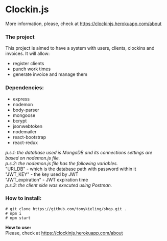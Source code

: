 # **Clockin.js**
More information, please, check at https://clockinjs.herokuapp.com/about
### **The project**
This project is aimed to have a system with users, clients, clockins and invoices. It will allow:
 - register clients
 - punch work times
 - generate invoice and manage them

### **Dependencies:**
  - express
  - nodemon
  - body-parser
  - mongoose
  - bcrypt
  - jsonwebtoken
  - nodemailer
  - react-bootstrap
  - react-redux

  *p.s.1: the database used is MongoDB and its connections settings are based on nodemon.js file.*  
  *p.s.2: the nodemon.js file has the following variables.*  
    "URI_DB" - which is the database path with password within it  
    "JWT_KEY" - the key used by JWT  
    "JWT_expiration" - JWT expiration time  
  *p.s.3: the client side was executed using Postman.*

 ### **How to install:**  
  `# git clone https://github.com/tonykieling/shop.git .`  
  `# npm i`  
  `# npm start`    

  **How to use:**  
  Please, check at https://clockinjs.herokuapp.com/about
